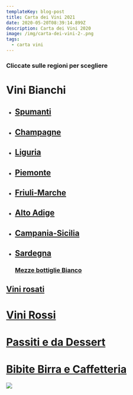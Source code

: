 ```yaml
---
templateKey: blog-post
title: Carta dei Vini 2021
date: 2020-05-20T08:39:14.899Z
description: Carta dei Vini 2020
image: /img/carta-dei-vini-2-.png
tags:
  - carta vini
---
```

### Cliccate sulle regioni per scegliere

# Vini Bianchi

* ## [Spumanti](https://laruotaimperia.com/img/spumanti.pdf)
* ## [Champagne](https://laruotaimperia.com/img/champagne.pdf)
* ## [Liguria](https://laruotaimperia.com/img/liguria.pdf)
* ## [Piemonte](https://laruotaimperia.com/img/piemonte.pdf)
* ## [Friuli-Marche](https://laruotaimperia.com/img/friuli_marche.pdf)
* ## [Alto Adige](https://laruotaimperia.com/img/altoadige.pdf)
* ## [Campania-Sicilia](https://laruotaimperia.com/img/campania_sicilia.pdf)
* ## [](https://laruotaimperia.com/img/campania_sicilia.pdf)[Sardegna](https://laruotaimperia.com/img/sardegna.pdf)

  ### [Mezze bottiglie Bianco](https://laruotaimperia.com/img/bianchi_mezze.pdf)

## [](https://laruotaimperia.com/img/bianchi_mezze.pdf)[Vini rosati](https://laruotaimperia.com/img/rosati.pdf)

# [](https://laruotaimperia.com/img/rosati.pdf)[Vini Rossi](https://laruotaimperia.com/img/vini_rossi.pdf)

# [Passiti e da Dessert](https://laruotaimperia.com/img/Da_dessert.pdf)

# [](https://laruotaimperia.com/img/Da_dessert.pdf)[Bibite Birra e Caffetteria](https://laruotaimperia.com/img/birre_acqua_caffetteria.pdf)



![](/img/carta-dei-vini-1-.png)